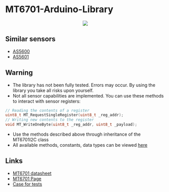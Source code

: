 # MT6701-Arduino-Library
<p align="center"><img src="/images/mt6701_module.jpg"></p>

## Similar sensors
* [AS5600](https://github.com/S-LABc/AMS-AS5600-Arduino-Library)
* [AS5601](https://github.com/S-LABc/AMS-AS5601-Arduino-Library)

## Warning
* The library has not been fully tested. Errors may occur. By using the library you take all risks upon yourself.
* Not all sensor capabilities are implemented. You can use these methods to interact with sensor registers:
```C++
// Reading the contents of a register
uint8_t MT_RequestSingleRegister(uint8_t _reg_addr);
// Writing new contents to the register
void MT_WriteOneByte(uint8_t _reg_addr, uint8_t _payload);
```

* Use the methods described above through inheritance of the MT6701I2C class
* All available methods, constants, data types can be viewed [here](https://github.com/S-LABc/MT6701-Arduino-Library/blob/main/src/MT6701_I2C.h)

## Links
* [MT6701 datasheet](http://www.magntek.com.cn/upload/MT6701_Rev.1.8.pdf)
* [MT6701 Page](http://www.magntek.com.cn/en/list/177/559.htm)
* [Case for tests](https://github.com/S-LABc/AMS-AS5600-Arduino-Library/tree/main/addons/AS5600-Case-STL)
